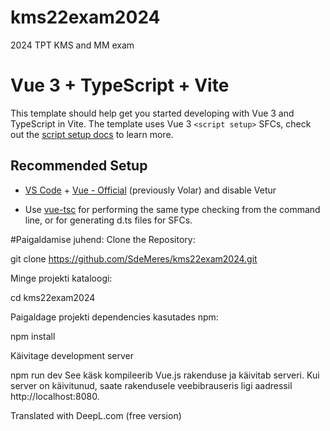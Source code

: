 # kms22exam2024

2024 TPT KMS and MM exam

# Vue 3 + TypeScript + Vite

This template should help get you started developing with Vue 3 and TypeScript in Vite. The template uses Vue 3 `<script setup>` SFCs, check out the [script setup docs](https://v3.vuejs.org/api/sfc-script-setup.html#sfc-script-setup) to learn more.

## Recommended Setup

- [VS Code](https://code.visualstudio.com/) + [Vue - Official](https://marketplace.visualstudio.com/items?itemName=Vue.volar) (previously Volar) and disable Vetur

- Use [vue-tsc](https://github.com/vuejs/language-tools/tree/master/packages/tsc) for performing the same type checking from the command line, or for generating d.ts files for SFCs.

#Paigaldamise juhend:
Clone the Repository:

git clone https://github.com/SdeMeres/kms22exam2024.git


Minge projekti kataloogi:

cd kms22exam2024

Paigaldage projekti dependencies kasutades npm:

npm install

Käivitage development server

npm run dev
See käsk kompileerib Vue.js rakenduse ja käivitab serveri. Kui server on käivitunud, saate rakendusele veebibrauseris ligi aadressil http://localhost:8080.

Translated with DeepL.com (free version)
